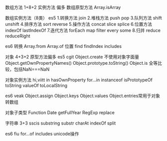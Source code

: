 数组方法 1+8+2 实例方法 偏多
数组原型方法
Array.isArray

数组实例方法（8类）
es5
1.转换方法
join
2.堆栈方法
push pop 
3.队列方法
shift unshift
4.排序方法
sort reverse
5.操作方法
concat slice splice
6.位置方法
indexOf lastIndexOf
7.迭代方法
forEach map filter every some 
8.归并
reduce reduceRight

es6
转换 Array.from Array.of
位置 find findIndex includes



对象 4+3+2 原型方法偏多
es5 cgit
Object.create 不使用对象字面量
Object.getOwnPropertyNames()
Object.prototype.toString()
Object.is 全等比较，包括NaN===NaN


对象实例方法 hi,viitt
in hasOwnProperty for...in
instanceof isPrototypeOf
toString valueOf toLocalString


es6 veak
Object.assign
Object.keys Object.values Object.entries常用于对象转数组

对象子类型
Function
Date  getFullYear
RegExp replace


字符串 3+3 sscis
substring substr charAt
indexOf
split

es6 fiu
for...of
includes
unicode操作